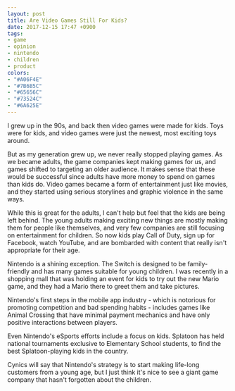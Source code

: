 ```yaml
---
layout: post
title: Are Video Games Still For Kids?
date: 2017-12-15 17:47 +0900
tags:
- game
- opinion
- nintendo
- children
- product
colors:
- "#A06F4E"
- "#7B6B5C"
- "#65656C"
- "#73524C"
- "#6A625E"
---
```


I grew up in the 90s, and back then video games were made for kids. Toys were for kids, and video games were just the newest, most exciting toys around. 

But as my generation grew up, we never really stopped playing games. As we became adults, the game companies kept making games for us, and games shifted to targeting an older audience. It makes sense that these would be successful since adults have more money to spend on games than kids do. Video games became a form of entertainment just like movies, and they started using serious storylines and graphic violence in the same ways.

<!-- more -->

While this is great for the adults, I can't help but feel that the kids are being left behind. The young adults making exciting new things are mostly making them for people like themselves, and very few companies are still focusing on entertainment for children. So now kids play Call of Duty, sign up for Facebook, watch YouTube, and are bombarded with content that really isn't appropriate for their age.

Nintendo is a shining exception. The Switch is designed to be family-friendly and has many games suitable for young children. I was recently in a shopping mall that was holding an event for kids to try out the new Mario game, and they had a Mario there to greet them and take pictures. 

Nintendo's first steps in the mobile app industry - which is notorious for promoting competition and bad spending habits - includes games like Animal Crossing that have minimal payment mechanics and have only positive interactions between players. 

Even Nintendo's eSports efforts include a focus on kids. Splatoon has held national tournaments exclusive to Elementary School students, to find the best Splatoon-playing kids in the country. 

Cynics will say that Nintendo's strategy is to start making life-long customers from a young age, but I just think it's nice to see a giant game company that hasn't forgotten about the children.
